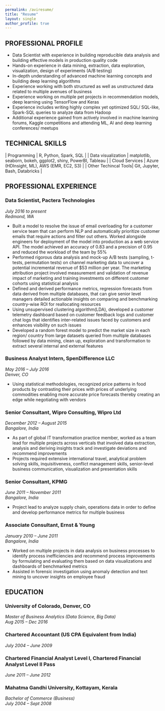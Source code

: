 ```yaml
---
permalink: /aviresume/
title: "Resume"
layout: single
author_profile: true
---
```


## PROFESSIONAL PROFILE

-	Data Scientist with experience in building reproducible data analysis and building effective models in production quality code
-	Hands-on experience in data mining, extraction, data exploration, visualization, design of experiments (A/B testing)
-	In-depth understanding of advanced machine learning concepts and building deep learning algorithms
-	Experience working with both structured as well as unstructured data related to multiple avenues of business
-	Experience working on multiple pet projects in recommendation models, deep learning using TensorFlow and Keras
-	Experience includes writing highly complex yet optimized SQL/ SQL-like, Spark-SQL queries to analyze data from Hadoop
-	Additional experience gained from actively involved in machine learning forums, Kaggle competitions and attending ML, AI
and deep learning conferences/ meetups 
  
  
## TECHNICAL SKILLS

| Programming        | R, Python, Spark, SQL                                                    |
| Data visualization | matplotlib, seaborn, bokeh, ggplot2, shiny, PowerBI, Tableau  |
| Cloud Services | Azure (HDInsight, ML), AWS (EMR, EC2, S3) |
| Other Techincal Tools| Git, Jupyter, Bash, Databricks  |
  
## PROFESSIONAL EXPERIENCE

### Data Scientist, Pactera Technologies
_July 2016 to present  
Redmond, WA_

- Built a model to resolve the issue of email overloading for a customer service team that can perform NLP and automatically
prioritize customer emails that require actions and filter out others. Worked alongside engineers for deployment of the model
into production as a web service API. The model achieved an accuracy of 0.83 and a precision of 0.95 and reduced the workload
of the team by 55%
- Performed rigorous data analysis and mock-up A/B tests (sampling, t-tests, permutation tests) on channel marketing data to
uncover a potential incremental revenue of $53 million per year. The marketing attribution project involved measurement and
validation of revenue impact of marketing and training investments on different customer cohorts using statistical analysis
- Defined and derived performance metrics, regression forecasts from data derived from multiple databases, that can give senior
level managers detailed actionable insights on comparing and benchmarking country-wise ROI for reallocating resources
- Using unsupervised clustering algorithm(LDA), developed a customer telemetry dashboard based on customer feedback logs
and customer chat logs that identifies inter-related issues faced by customers and enhances visibility on such issues
- Developed a random forest model to predict the market size in each region/ country from large datasets queried from multiple
databases followed by data mining, clean up, exploration and transformation to extract several internal and external features
 
### Business Analyst Intern, SpenDifference LLC
_May 2016 – July 2016  
Denver, CO_

-	Using statistical methodologies, recognized price patterns in food products by contrasting their prices with prices of
underlying commodities enabling more accurate price forecasts thereby creating an edge while negotiating with vendors

###  Senior Consultant, Wipro Consulting, Wipro Ltd
_December 2012 – August 2015  
Bangalore, India_

-	As part of global IT transformation practice member, worked as a team lead for multiple projects across verticals that
involved data extraction, analysis and deriving insights track and investigate deviations and recommend improvements
-	Projects required extensive international travel, analytical problem solving skills, inquisitiveness, conflict management skills, senior-level business communication, visualization and presentation skills

### Senior Consultant, KPMG
_June 2011 – November 2011  
Bangalore, India_

- Project lead to analyze supply chain, operations data in order to define and develop performance metrics for multiple business
 
### Associate Consultant, Ernst & Young
_January 2010 – June 2011  
Bangalore, India_

-	Worked on multiple projects in data analysis on business processes to identify process inefficiencies and recommend process
improvements by formulating and evaluating them based on data visualizations and dashboards of benchmarked metrics
-	Assisted in forensic investigation using anomaly detection and text mining to uncover insights on employee fraud
 
   
   
## EDUCATION

### University of Colorado, Denver, CO
_Master of Business Analytics (Data Science, Big Data)  
Aug 2015 – Dec 2016_
 
### Chartered Accountant (US CPA Equivalent from India)
_July 2004 – June 2009_

### Chartered Financial Analyst Level I, Chartered Financial Analyst Level II Pass
_June 2011 – June 2012_

### Mahatma Gandhi University, Kottayam, Kerala
_Bachelor of Commerce (Business)  
July 2004 – Sept 2008_
